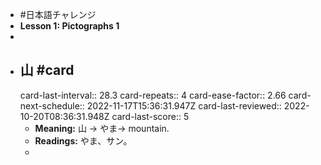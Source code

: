 - #日本語チャレンジ
- **Lesson 1: Pictographs 1**
-
- ## 山 #card
  card-last-interval:: 28.3
  card-repeats:: 4
  card-ease-factor:: 2.66
  card-next-schedule:: 2022-11-17T15:36:31.947Z
  card-last-reviewed:: 2022-10-20T08:36:31.948Z
  card-last-score:: 5
	- **Meaning:** 山 -> やま-> mountain.
	- **Readings:** やま、サン。
	-